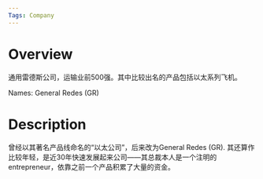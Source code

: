 ```yaml
---
Tags: Company
---
```


# Overview

通用雷德斯公司，运输业前500强。其中比较出名的产品包括以太系列飞机。

Names: General Redes (GR)

# Description

<!--Notice we are at a diversion here whether General Redes should ba a new company or an old well-established company.-->

曾经以其著名产品线命名的“以太公司”，后来改为General Redes (GR). 其还算作比较年轻，是近30年快速发展起来公司——其总裁本人是一个注明的entrepreneur，依靠之前一个产品积累了大量的资金。